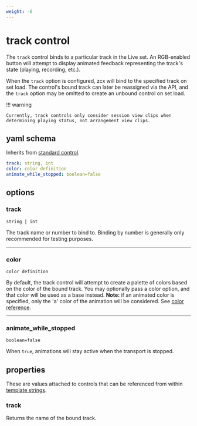 ```yaml
---
weight: -6
---
```


# track control

The `track` control binds to a particular track in the Live set. An RGB-enabled button will attempt to display animated feedback representing the track's state (playing, recording, etc.). 

When the `track` option is configured, zcx will bind to the specified track on set load. The control's bound track can later be reassigned via the API, and the `track` option may be omitted to create an unbound control on set load.

!!! warning

    Currently, track controls only consider session view clips when determining playing status, not arrangement view clips.

## yaml schema

Inherits from [standard control](/reference/control-reference/z-control/#yaml-schema).

```yaml
track: string, int
color: color definition
animate_while_stopped: boolean=false
```

## options

### track
`string | int`

The track name or number to bind to. Binding by number is generally only recommended for testing purposes.

___
### color
`color definition`

By default, the track control will attempt to create a palette of colors based on the color of the bound track. You may optionally pass a color option, and that color will be used as a base instead. **Note:** if an animated color is specified, only the 'a' color of the animation will be considered. See [color reference](/reference/color-reference).

---
### animate_while_stopped
`boolean=false`

When `true`, animations will stay active when the transport is stopped.

## properties

These are values attached to controls that can be referenced from within [template strings](/reference/template-reference#template-strings).

### track

Returns the name of the bound track.